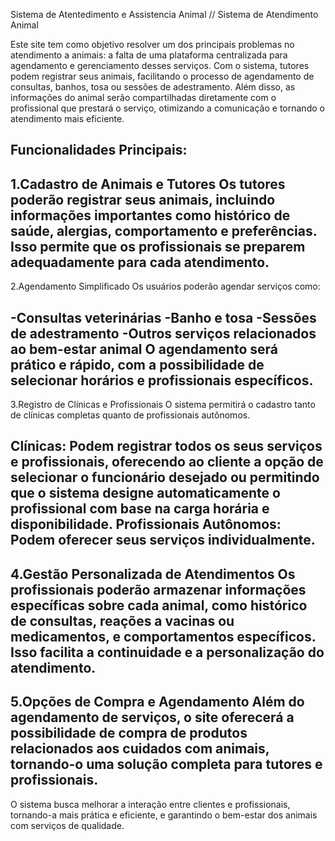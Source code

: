 Sistema de Atentedimento e Assistencia Animal // Sistema de Atendimento Animal

Este site tem como objetivo resolver um dos principais problemas no atendimento a animais: a falta de uma plataforma centralizada para agendamento e gerenciamento desses serviços. Com o sistema, tutores podem registrar seus animais, facilitando o processo de agendamento de consultas, banhos, tosa ou sessões de adestramento. Além disso, as informações do animal serão compartilhadas diretamente com o profissional que prestará o serviço, otimizando a comunicação e tornando o atendimento mais eficiente.

Funcionalidades Principais:
----------------------------------------------------------------------------------------------------------------------------------------
1.Cadastro de Animais e Tutores
Os tutores poderão registrar seus animais, incluindo informações importantes como histórico de saúde, alergias, comportamento e preferências. Isso permite que os profissionais se preparem adequadamente para cada atendimento.
----------------------------------------------------------------------------------------------------------------------------------------
2.Agendamento Simplificado
Os usuários poderão agendar serviços como:

-Consultas veterinárias
-Banho e tosa
-Sessões de adestramento
-Outros serviços relacionados ao bem-estar animal
O agendamento será prático e rápido, com a possibilidade de selecionar horários e profissionais específicos.
----------------------------------------------------------------------------------------------------------------------------------------
3.Registro de Clínicas e Profissionais
O sistema permitirá o cadastro tanto de clínicas completas quanto de profissionais autônomos.

Clínicas: Podem registrar todos os seus serviços e profissionais, oferecendo ao cliente a opção de selecionar o funcionário desejado ou permitindo que o sistema designe automaticamente o profissional com base na carga horária e disponibilidade.
Profissionais Autônomos: Podem oferecer seus serviços individualmente.
----------------------------------------------------------------------------------------------------------------------------------------
4.Gestão Personalizada de Atendimentos
Os profissionais poderão armazenar informações específicas sobre cada animal, como histórico de consultas, reações a vacinas ou medicamentos, e comportamentos específicos. Isso facilita a continuidade e a personalização do atendimento.
----------------------------------------------------------------------------------------------------------------------------------------
5.Opções de Compra e Agendamento
Além do agendamento de serviços, o site oferecerá a possibilidade de compra de produtos relacionados aos cuidados com animais, tornando-o uma solução completa para tutores e profissionais.
----------------------------------------------------------------------------------------------------------------------------------------

O sistema busca melhorar a interação entre clientes e profissionais, tornando-a mais prática e eficiente, e garantindo o bem-estar dos animais com serviços de qualidade.